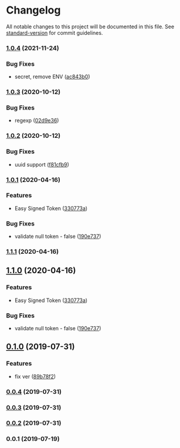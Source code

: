 # Changelog

All notable changes to this project will be documented in this file. See [standard-version](https://github.com/conventional-changelog/standard-version) for commit guidelines.

### [1.0.4](https://github.com/freedomsex/self-signed-token/compare/v1.0.3...v1.0.4) (2021-11-24)


### Bug Fixes

* secret, remove ENV ([ac843b0](https://github.com/freedomsex/self-signed-token/commit/ac843b0080560692336745ef41a369f5d4ee72ad))

### [1.0.3](https://github.com/freedomsex/self-signed-token/compare/v1.0.2...v1.0.3) (2020-10-12)


### Bug Fixes

* regexp ([02d9e36](https://github.com/freedomsex/self-signed-token/commit/02d9e366de9fda332f3a09b87867e142a657e23b))

### [1.0.2](https://github.com/freedomsex/self-signed-token/compare/v1.0.1...v1.0.2) (2020-10-12)


### Bug Fixes

* uuid support ([f81cfb9](https://github.com/freedomsex/self-signed-token/commit/f81cfb9c8cbcfaa08aba175740cbf9a898797c02))

### [1.0.1](https://github.com/freedomsex/self-signed-token/compare/v0.1.0...v1.0.1) (2020-04-16)


### Features

* Easy Signed Token ([330773a](https://github.com/freedomsex/self-signed-token/commit/330773a42529a6514a26de3e88b5af6bb508e495))


### Bug Fixes

* validate null token - false ([190e737](https://github.com/freedomsex/self-signed-token/commit/190e737919b347d15bafc3be8f9fcb35c541c31a))

### [1.1.1](https://github.com/freedomsex/self-signed-token/compare/v1.1.0...v1.1.1) (2020-04-16)

## [1.1.0](https://github.com/freedomsex/self-signed-token/compare/v0.1.0...v1.1.0) (2020-04-16)


### Features

* Easy Signed Token ([330773a](https://github.com/freedomsex/self-signed-token/commit/330773a42529a6514a26de3e88b5af6bb508e495))


### Bug Fixes

* validate null token - false ([190e737](https://github.com/freedomsex/self-signed-token/commit/190e737919b347d15bafc3be8f9fcb35c541c31a))

## [0.1.0](https://github.com/freedomsex/self-signed-token/compare/v0.0.4...v0.1.0) (2019-07-31)


### Features

* fix ver ([89b78f2](https://github.com/freedomsex/self-signed-token/commit/89b78f2))



### [0.0.4](https://github.com/freedomsex/self-signed-token/compare/v0.0.3...v0.0.4) (2019-07-31)



### [0.0.3](https://github.com/freedomsex/self-signed-token/compare/v0.0.1...v0.0.3) (2019-07-31)



### [0.0.2](https://github.com/freedomsex/self-signed-token/compare/v0.0.1...v0.0.2) (2019-07-31)



### 0.0.1 (2019-07-19)
